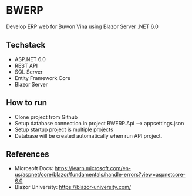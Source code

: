 # BWERP
Develop ERP web for Buwon Vina using Blazor Server .NET 6.0

## Techstack
- ASP.NET 6.0
- REST API
- SQL Server
- Entity Framework Core
- Blazor Server

## How to run
- Clone project from Github
- Setup database connection in project BWERP.Api --> appsettings.json
- Setup startup project is multiple projects
- Database will be created automatically when run API project.

## References
- Microsoft Docs: https://learn.microsoft.com/en-us/aspnet/core/blazor/fundamentals/handle-errors?view=aspnetcore-6.0
- Blazor University: https://blazor-university.com/
